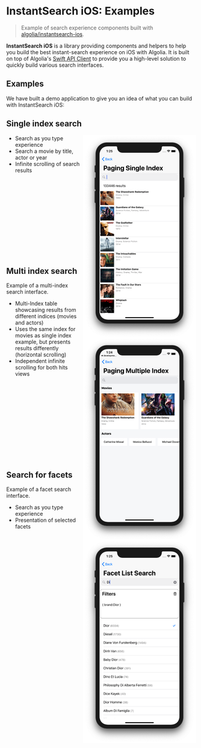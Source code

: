 # InstantSearch iOS: Examples
>Example of search experience components built with [algolia/instantsearch-ios](https://github.com/algolia/instantsearch-ios).

**InstantSearch iOS** is a library providing components and helpers to help you build the best instant-search experience on iOS with Algolia. It is built on top of Algolia's [Swift API Client](https://github.com/algolia/algoliasearch-client-swift) to provide you a high-level solution to quickly build various search interfaces.

## Examples
We have built a demo application to give you an idea of what you can build with InstantSearch iOS:


## Single index search

<img src="./docs/single-index.png" align="right" width="300"/>

- Search as you type experience
- Search a movie by title, actor or year
- Infinite scrolling of search results

<br />
<br />
<br />
<br />
<br />
<br />
<br />
<br />
<br />
<br />
<br />
<br />

## Multi index search

<img src="./docs/multi-index.png" align="right" width="300"/>

Example of a multi-index search interface.

- Multi-Index table showcasing results from different indices (movies and actors)
- Uses the same index for movies as single index example, but presents results differently (horizontal scrolling)
- Independent infinite scrolling for both hits views

<br />
<br />
<br />
<br />
<br />
<br />
<br />
<br />
<br />
<br />
<br />
<br />

## Search for facets

<img src="./docs/facets.png" align="right" width="300"/>

Example of a facet search interface.

- Search as you type experience
- Presentation of selected facets

<br />
<br />
<br />
<br />
<br />
<br />
<br />
<br />
<br />
<br />
<br />
<br />
